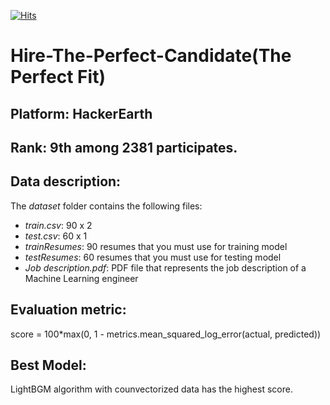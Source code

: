 [![Hits](https://hits.seeyoufarm.com/api/count/incr/badge.svg?url=https%3A%2F%2Fgithub.com%2FBakar31%2FHire-The-Perfect-Candidate&count_bg=%2379C83D&title_bg=%231124B6&icon=&icon_color=%23E7E7E7&title=hits&edge_flat=false)](https://hits.seeyoufarm.com)

# Hire-The-Perfect-Candidate(The Perfect Fit)
## Platform: HackerEarth
## Rank: 9th among 2381 participates.

## Data description:

<p>The <em>dataset</em> folder contains the following files:</p>

<ul>
	<li><em>train.csv</em>: 90 x 2</li>
	<li><em>test.csv</em>: 60 x 1</li>
  <li><em>trainResumes</em>:  90 resumes that you must use for training model</li>
	<li><em>testResumes</em>: 60 resumes that you must use for testing model</li>
  <li><em>Job description.pdf</em>: PDF file that represents the job description of a Machine Learning engineer</li>
  
</ul>

## Evaluation metric:
score = 100*max(0, 1 - metrics.mean_squared_log_error(actual, predicted))

## Best Model:
LightBGM algorithm with counvectorized data has the highest score.
